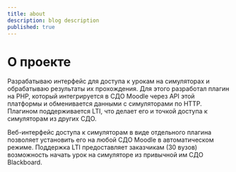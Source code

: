 ```yaml
---
title: about
description: blog description
published: true
---
```


# О проекте

Разрабатываю интерфейс для доступа к урокам на симуляторах и обрабатываю результаты их прохождения. Для этого разработал плагин на PHP, который интегрируется в СДО Moodle через API этой платформы и обменивается данными с симуляторами по HTTP. Плагином поддерживается LTI, что делает его и точкой доступа к симуляторам из других СДО.

Веб-интерфейс доступа к симуляторам в виде отдельного плагина позволяет установить его на любой СДО Moodle в автоматическом режиме. Поддержка LTI предоставляет заказчикам (30 вузов) возможность начать урок на симуляторе из привычной им СДО Blackboard.
